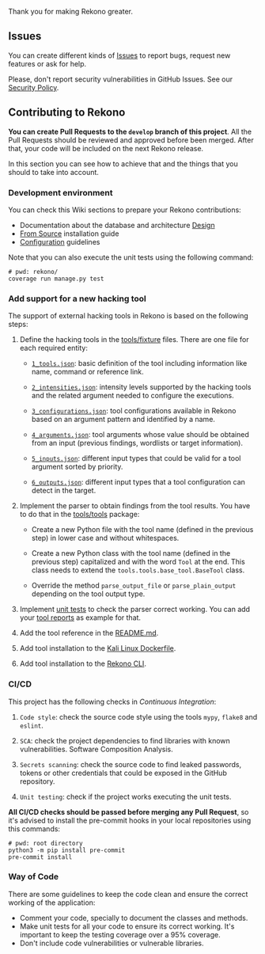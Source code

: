 Thank you for making Rekono greater.

## Issues

You can create different kinds of [Issues](https://github.com/pablosnt/rekono/issues/new/choose) to report bugs, request new features or ask for help.

Please, don't report security vulnerabilities in GitHub Issues. See our [Security Policy](https://github.com/pablosnt/rekono/security/policy).


## Contributing to Rekono

**You can create Pull Requests to the `develop` branch of this project**. All the Pull Requests should be reviewed and approved before been merged. After that, your code will be included on the next Rekono release.

In this section you can see how to achieve that and the things that you should to take into account.

### Development environment

You can check this Wiki sections to prepare your Rekono contributions:

- Documentation about the database and architecture [Design](https://github.com/pablosnt/rekono/wiki/3.-Design)
- [From Source](https://github.com/pablosnt/rekono/wiki/4.-Installation#from-source) installation guide
- [Configuration](https://github.com/pablosnt/rekono/wiki/5.-Configuration) guidelines

Note that you can also execute the unit tests using the following command:

```
# pwd: rekono/
coverage run manage.py test
```

### Add support for a new hacking tool

The support of external hacking tools in Rekono is based on the following steps:

1. Define the hacking tools in the [tools/fixture](https://github.com/pablosnt/rekono/tree/main/rekono/tools/fixtures) files. There are one file for each required entity:
    
    - [`1_tools.json`](https://github.com/pablosnt/rekono/blob/main/rekono/tools/fixtures/1_tools.json): basic definition of the tool including information like name, command or reference link.
    
    - [`2_intensities.json`](https://github.com/pablosnt/rekono/blob/main/rekono/tools/fixtures/2_intensities.json): intensity levels supported by the hacking tools and the related argument needed to configure the executions.
    
    - [`3_configurations.json`](https://github.com/pablosnt/rekono/blob/main/rekono/tools/fixtures/3_configurations.json): tool configurations available in Rekono based on an argument pattern and identified by a name.

    - [`4_arguments.json`](https://github.com/pablosnt/rekono/blob/main/rekono/tools/fixtures/4_arguments.json): tool arguments whose value should be obtained from an input (previous findings, wordlists or target information).

    - [`5_inputs.json`](https://github.com/pablosnt/rekono/blob/main/rekono/tools/fixtures/5_inputs.json): different input types that could be valid for a tool argument sorted by priority.

    - [`6_outputs.json`](https://github.com/pablosnt/rekono/blob/main/rekono/tools/fixtures/6_outputs.json): different input types that a tool configuration can detect in the target.

2. Implement the parser to obtain findings from the tool results. You have to do that in the [tools/tools](https://github.com/pablosnt/rekono/tree/main/rekono/tools/tools) package:

    - Create a new Python file with the tool name (defined in the previous step) in lower case and without whitespaces.
    
    - Create a new Python class with the tool name (defined in the previous step) capitalized and with the word `Tool` at the end. This class needs to extend the `tools.tools.base_tool.BaseTool` class.

    - Override the method `parse_output_file` or `parse_plain_output` depending on the tool output type.

3. Implement [unit tests](https://github.com/pablosnt/rekono/tree/main/rekono/testing/tools) to check the parser correct working. You can add your [tool reports](https://github.com/pablosnt/rekono/tree/main/rekono/testing/data/reports) as example for that.

4. Add the tool reference in the [README.md](https://github.com/pablosnt/rekono#supported-tools).

5. Add tool installation to the [Kali Linux Dockerfile](https://github.com/pablosnt/rekono/blob/main/docker/kali/Dockerfile).

6. Add tool installation to the [Rekono CLI](https://github.com/pablosnt/rekono-cli/blob/main/rekono/installation/tools.py).

### CI/CD

This project has the following checks in _Continuous Integration_:

1. `Code style`: check the source code style using the tools `mypy`, `flake8` and `eslint`.

2. `SCA`: check the project dependencies to find libraries with known vulnerabilities. Software Composition Analysis.

3. `Secrets scanning`: check the source code to find leaked passwords, tokens or other credentials that could be exposed in the GitHub repository.

4. `Unit testing`: check if the project works executing the unit tests.

**All CI/CD checks should be passed before merging any Pull Request**, so it's advised to install the pre-commit hooks in your local repositories using this commands:

```
# pwd: root directory
python3 -m pip install pre-commit
pre-commit install
```

### Way of Code

There are some guidelines to keep the code clean and ensure the correct working of the application:

- Comment your code, specially to document the classes and methods.
- Make unit tests for all your code to ensure its correct working. It's important to keep the testing coverage over a 95% coverage.
- Don't include code vulnerabilities or vulnerable libraries.

